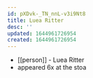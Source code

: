 ```yaml
---
id: pXDvk-_TN_nnL-v3i9Nt8
title: Luea Ritter
desc: ''
updated: 1644961726954
created: 1644961726954
---
```



- [[person]] - Luea Ritter
- appeared 6x at the stoa
